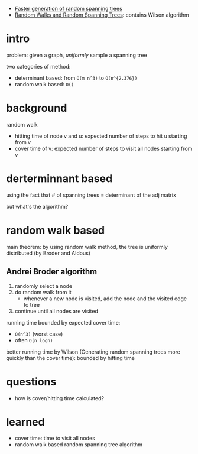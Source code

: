 - [Faster generation of random spanning trees](https://people.csail.mit.edu/madry/docs/randtreegen_full.pdf)
- [Random Walks and Random Spanning Trees](https://math.dartmouth.edu/~pw/math100w13/kothari.pdf): contains Wilson algorithm

# intro

problem: given a graph, *uniformly* sample a spanning tree

two categories of method:

- determinant based: from `O(m n^3)` to `O(n^{2.376})`
- random walk based: `O()`

# background

random walk

- hitting time of node v and u: expected number of steps to hit u starting from v
- cover time of v: expected number of steps to visit all nodes starting from v

# derterminnant based

using the fact that \# of spanning trees = determinant of the adj matrix

but what's the algorithm?

# random walk based

main theorem: by using random walk method, the tree is uniformly distributed (by Broder and Aldous)

## Andrei Broder algorithm

1. randomly select a node
2. do random walk from it
   - whenever a new node is visited, add the node and the visited edge to tree
3. continue until all nodes are visited

running time bounded by expected cover time:

- `O(n^3)` (worst case)
- often `O(n logn)`

better running time by Wilson (Generating random spanning trees more quickly than the cover time): bounded by hitting time

# questions

- how is cover/hitting time calculated?


# learned

- cover time: time to visit all nodes
- random walk based random spanning tree algorithm